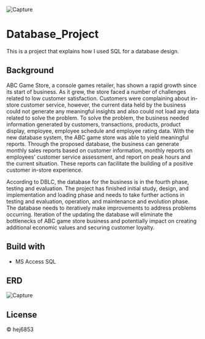 ![Capture](https://user-images.githubusercontent.com/79428102/115105831-360f4780-9f16-11eb-8673-f0d6ecaae4d5.JPG)

# Database_Project
This is a project that explains how I used SQL for a database design.

## Background
ABC Game Store, a console games retailer, has shown a rapid growth since its start of business. As it grew, the store faced a number of challenges related to low customer satisfaction. Customers were complaining about in-store customer service, however, the current data held by the business could not generate any meaningful insights and also could not load any data related to solve the problem. To solve the problem, the business needed information generated by customers, transactions, products, product display, employee, employee schedule and employee rating data. With the new database system, the ABC game store was able to yield meaningful reports. Through the proposed database, the business can generate monthly sales reports based on customer information, monthly reports on employees’ customer service assessment, and report on peak hours and the current situation. These reports can facilitate the building of a positive customer in-store experience. 

According to DBLC, the database for the business is in the fourth phase, testing and evaluation. The project has finished initial study, design, and implementation and loading phase and needs to take further actions in testing and evaluation, operation, and maintenance and evolution phase. The database needs to iteratively make improvements to address problems occurring.  Iteration of the updating the database will eliminate the bottlenecks of ABC game store business and potentially impact on creating additional economic values and securing customer loyalty.

## Build with
- MS Access SQL

## ERD
![Capture](https://user-images.githubusercontent.com/79428102/115106224-62c45e80-9f18-11eb-8714-9d8283a00444.JPG)


## License
© hej6853
